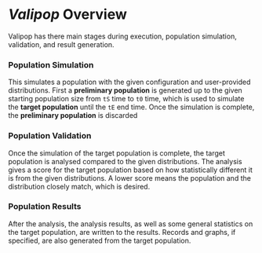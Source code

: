 # _Valipop_ Overview

Valipop has there main stages during execution, population simulation, validation, and result generation.

### Population Simulation

This simulates a population with the given configuration and user-provided distributions. First a **preliminary population** is generated up to the given starting population size from `tS` time to `t0` time, which is used to simulate the **target population** until the `tE` end time. Once the simulation is complete, the **preliminary population** is discarded

### Population Validation

Once the simulation of the target population is complete, the target population is analysed compared to the given distributions. The analysis gives a score for the target population based on how statistically different it is from the given distributions. A lower score means the population and the distribution closely match, which is desired.

### Population Results

After the analysis, the analysis results, as well as some general statistics on the target population, are written to the results. Records and graphs, if specified, are also generated from the target population.
